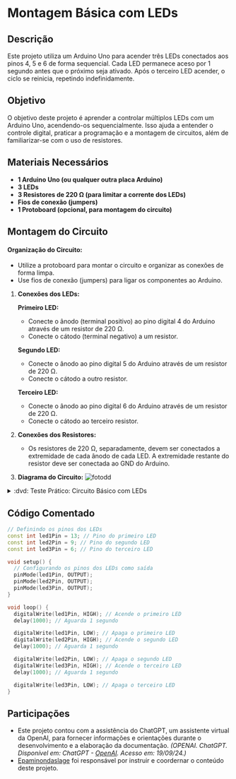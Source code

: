 # Montagem Básica com LEDs


## Descrição
Este projeto utiliza um Arduino Uno para acender três LEDs conectados aos pinos 4, 5 e 6 de forma sequencial. Cada LED permanece aceso por 1 segundo antes que o próximo seja ativado. Após o terceiro LED acender, o ciclo se reinicia, repetindo indefinidamente.


## Objetivo
O objetivo deste projeto é aprender a controlar múltiplos LEDs com um Arduino Uno, acendendo-os sequencialmente. Isso ajuda a entender o controle digital, praticar a programação e a montagem de circuitos, além de familiarizar-se com o uso de resistores.


## Materiais Necessários
- **1 Arduino Uno (ou qualquer outra placa Arduino)**
- **3 LEDs**
- **3 Resistores de 220 Ω (para limitar a corrente dos LEDs)**
- **Fios de conexão (jumpers)**
- **1 Protoboard (opcional, para montagem do circuito)**


## Montagem do Circuito
#### Organização do Circuito:
   - Utilize a protoboard para montar o circuito e organizar as conexões de forma limpa.
   - Use fios de conexão (jumpers) para ligar os componentes ao Arduino.

1. **Conexões dos LEDs:**

   **Primeiro LED:**
   - Conecte o ânodo (terminal positivo) ao pino digital 4 do Arduino através de um resistor de 220 Ω.
   - Conecte o cátodo (terminal negativo) a um resistor.
   
   **Segundo LED:**
   - Conecte o ânodo ao pino digital 5 do Arduino através de um resistor de 220 Ω.
   - Conecte o cátodo a outro resistor.
   
   **Terceiro LED:**
   - Conecte o ânodo ao pino digital 6 do Arduino através de um resistor de 220 Ω.
   - Conecte o cátodo ao terceiro resistor.

2. **Conexões dos Resistores:**
   - Os resistores  de 220 Ω, separadamente, devem ser conectados a extremidade de cada ânodo de cada LED. A extremidade restante do resistor deve ser conectada ao GND do Arduino.

3. **Diagrama do Circuito:**
![fotodd](https://github.com/Matheusrammos/LIA-Docs/blob/main/Exerc%C3%ADcio_em_Sala_3/Diagrama_Aula_3.png)
<details>
<summary> :dvd: Teste Prático: Circuito Básico com LEDs </summary>

[Circuito Básico com LEDs](https://github.com/user-attachments/assets/7c45ee72-c3c7-4e66-9d2f-1aa88b53a62c)
</details>


## Código Comentado
```cpp
// Definindo os pinos dos LEDs
const int led1Pin = 13; // Pino do primeiro LED
const int led2Pin = 9; // Pino do segundo LED
const int led3Pin = 6; // Pino do terceiro LED

void setup() {
  // Configurando os pinos dos LEDs como saída
  pinMode(led1Pin, OUTPUT);
  pinMode(led2Pin, OUTPUT);
  pinMode(led3Pin, OUTPUT);
}

void loop() {
  digitalWrite(led1Pin, HIGH); // Acende o primeiro LED
  delay(1000); // Aguarda 1 segundo

  digitalWrite(led1Pin, LOW); // Apaga o primeiro LED  
  digitalWrite(led2Pin, HIGH); // Acende o segundo LED
  delay(1000); // Aguarda 1 segundo

  digitalWrite(led2Pin, LOW); // Apaga o segundo LED
  digitalWrite(led3Pin, HIGH); // Acende o terceiro LED
  delay(1000); // Aguarda 1 segundo

  digitalWrite(led3Pin, LOW); // Apaga o terceiro LED
}
````

## Participações
- Este projeto contou com a assistência do ChatGPT, um assistente virtual da OpenAI, para fornecer informações e orientações durante o desenvolvimento e a elaboração da documentação.
  *(OPENAI. ChatGPT. Disponível em: ChatGPT - [OpenAI](https://www.openai.com/chatgpt). Acesso em: 19/09/24.)*
- [Epaminondaslage](https://www.bing.com/ck/a?!&&p=cf945232149fce13JmltdHM9MTcyNjcwNDAwMCZpZ3VpZD0yNGZkYWYyYS1lMjZiLTYzMWYtMzY0MC1iYmJiZTNlZTYyZGImaW5zaWQ9NTE5Mg&ptn=3&ver=2&hsh=3&fclid=24fdaf2a-e26b-631f-3640-bbbbe3ee62db&psq=src%3d%22https%3a%2f%2fgithub.com%2fEpaminondaslage%2fAluno_Fulano_de_Tal%2fblob%2fmain%2fExercicio_em_Casa_1%2fFigura.jpeg%22+alt%3d%22Circuito%22+width%3d%2250%25%22&u=a1aHR0cHM6Ly9naXRodWIuY29tL0VwYW1pbm9uZGFzbGFnZQ&ntb=1) foi responsável por instruir e coordernar o conteúdo deste projeto.


